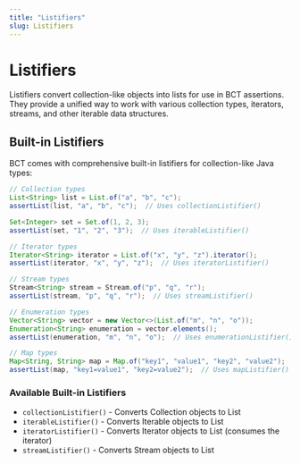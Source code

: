 ```yaml
---
title: "Listifiers"
slug: Listifiers
---
```


# Listifiers

Listifiers convert collection-like objects into lists for use in BCT assertions. They provide a unified way to work with various collection types, iterators, streams, and other iterable data structures.

## Built-in Listifiers

BCT comes with comprehensive built-in listifiers for collection-like Java types:

```java
// Collection types
List<String> list = List.of("a", "b", "c");
assertList(list, "a", "b", "c");  // Uses collectionListifier()

Set<Integer> set = Set.of(1, 2, 3);
assertList(set, "1", "2", "3");  // Uses iterableListifier()

// Iterator types
Iterator<String> iterator = List.of("x", "y", "z").iterator();
assertList(iterator, "x", "y", "z");  // Uses iteratorListifier()

// Stream types
Stream<String> stream = Stream.of("p", "q", "r");
assertList(stream, "p", "q", "r");  // Uses streamListifier()

// Enumeration types
Vector<String> vector = new Vector<>(List.of("m", "n", "o"));
Enumeration<String> enumeration = vector.elements();
assertList(enumeration, "m", "n", "o");  // Uses enumerationListifier()

// Map types
Map<String, String> map = Map.of("key1", "value1", "key2", "value2");
assertList(map, "key1=value1", "key2=value2");  // Uses mapListifier()
```

### Available Built-in Listifiers

- `collectionListifier()` - Converts Collection objects to List<Object>
- `iterableListifier()` - Converts Iterable objects to List<Object>
- `iteratorListifier()` - Converts Iterator objects to List<Object> (consumes the iterator)
- `streamListifier()` - Converts Stream objects to List<Object> (terminates the stream)
- `enumerationListifier()` - Converts Enumeration objects to List<Object> (consumes the enumeration)
- `mapListifier()` - Converts Map objects to List<Map.Entry> objects

## Custom Listifiers

Define custom listifiers for domain-specific collection types:

### Basic Custom Listifier

```java
// Custom collection type
Listifier<CustomCollection> customListifier = (conv, collection) -> {
    if (collection == null) return null;
    List<Object> result = new ArrayList<>();
    collection.forEach(result::add);
    return result;
};

// Registration
var converter = BasicBeanConverter.builder()
    .defaultSettings()
    .addListifier(CustomCollection.class, customListifier)
    .build();
```

### Advanced Listifier Example

```java
// Paginated result listifier
Listifier<PaginatedResult> paginatedListifier = (conv, page) -> {
    if (page == null) return null;
    // Extract items from paginated wrapper
    return new ArrayList<>(page.getItems());
};

// Database result set listifier
Listifier<ResultSet> resultSetListifier = (conv, rs) -> {
    if (rs == null) return null;
    List<Object> rows = new ArrayList<>();
    try {
        int columnCount = rs.getMetaData().getColumnCount();
        while (rs.next()) {
            Map<String, Object> row = new LinkedHashMap<>();
            for (int i = 1; i <= columnCount; i++) {
                row.put(rs.getMetaData().getColumnName(i), rs.getObject(i));
            }
            rows.add(row);
        }
    } catch (SQLException e) {
        throw new RuntimeException(e);
    }
    return rows;
};

// Registration
var converter = BasicBeanConverter.builder()
    .defaultSettings()
    .addListifier(PaginatedResult.class, paginatedListifier)
    .addListifier(ResultSet.class, resultSetListifier)
    .build();
```

### Tree Structure Listifier

```java
// Convert tree to flat list (breadth-first)
Listifier<TreeNode> treeBreadthFirstListifier = (conv, root) -> {
    if (root == null) return null;
    List<Object> result = new ArrayList<>();
    Queue<TreeNode> queue = new LinkedList<>();
    queue.add(root);
    
    while (!queue.isEmpty()) {
        TreeNode node = queue.poll();
        result.add(node.getValue());
        queue.addAll(node.getChildren());
    }
    
    return result;
};

// Convert tree to flat list (depth-first)
Listifier<TreeNode> treeDepthFirstListifier = (conv, root) -> {
    if (root == null) return null;
    List<Object> result = new ArrayList<>();
    collectDepthFirst(root, result);
    return result;
};

private void collectDepthFirst(TreeNode node, List<Object> result) {
    if (node != null) {
        result.add(node.getValue());
        node.getChildren().forEach(child -> collectDepthFirst(child, result));
    }
}
```

## Usage Examples

### Testing Custom Collections

```java
// Test paginated results
PaginatedResult<User> page = userService.getUsers(pageNumber);
assertList(args().setBeanConverter(converter),
          page, "Alice", "Bob", "Charlie");

// Test database results
ResultSet rs = statement.executeQuery("SELECT name FROM users");
assertList(args().setBeanConverter(converter),
          rs, 
          predicate(row -> ((Map)row).get("name").equals("Alice")),
          predicate(row -> ((Map)row).get("name").equals("Bob")));
```

### Combining with assertBean

```java
// Test collection properties
assertBean(args().setBeanConverter(converter),
          paginatedResult, 
          "items{#{name}},totalCount", 
          "[{Alice},{Bob},{Charlie}],3");
```

## Important Notes

### Consuming vs Non-Consuming Listifiers

Some listifiers consume their input:

```java
// Iterator is consumed - can only be used once
Iterator<String> iterator = list.iterator();
assertList(iterator, "a", "b", "c");
// iterator is now exhausted and cannot be reused

// Stream is terminated - can only be used once
Stream<String> stream = Stream.of("a", "b", "c");
assertList(stream, "a", "b", "c");
// stream is now closed and cannot be reused

// Enumeration is consumed - can only be used once
Enumeration<String> enumeration = vector.elements();
assertList(enumeration, "a", "b", "c");
// enumeration is now exhausted
```

### Thread Safety

```java
// Ensure thread-safe listifiers for concurrent testing
Listifier<ThreadSafeCollection> threadSafeListifier = (conv, collection) -> {
    if (collection == null) return null;
    synchronized (collection) {
        return new ArrayList<>(collection.getItems());
    }
};
```

## Best Practices

### When to Create Custom Listifiers

- Custom collection implementations
- Wrapper objects containing collections
- Database result sets or cursors
- Paginated results
- Tree or graph structures that need flattening
- Legacy collection types

### Listifier Guidelines

- Always handle null input appropriately
- Return null for null input (not empty list)
- Create defensive copies when necessary
- Consider whether the listifier consumes its input
- Document consumption behavior clearly
- Ensure thread safety for shared listifiers

### Performance Considerations

- Avoid copying large collections unnecessarily
- Use streaming approaches for large datasets
- Consider lazy evaluation for expensive conversions
- Be aware of memory implications for large lists

### Error Handling

```java
// Robust listifier with error handling
Listifier<DataSource> safeListifier = (conv, source) -> {
    if (source == null) return null;
    try {
        return source.fetchAll();
    } catch (Exception e) {
        // Return list with error indication
        return List.of("Error: " + e.getMessage());
    }
};
```

## See Also

- [Stringifiers](07.01.01.Stringifiers.md) - Converting objects to strings
- [Swappers](07.01.03.Swappers.md) - Transforming objects before processing
- [PropertyExtractors](07.01.04.PropertyExtractors.md) - Custom property access logic
- [juneau-bct Basics](07.01.00.JuneauBctBasics.md) - Main BCT documentation

